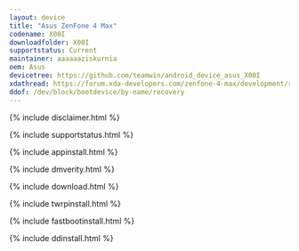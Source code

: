 ```yaml
---
layout: device
title: "Asus ZenFone 4 Max"
codename: X00I
downloadfolder: X00I
supportstatus: Current
maintainer: aaaaaaziskurnia
oem: Asus
devicetree: https://github.com/teamwin/android_device_asus_X00I
xdathread: https://forum.xda-developers.com/zenfone-4-max/development/recovery-twrp-3-1-1-0-asus-zenfone-4-max-t3684498
ddof: /dev/block/bootdevice/by-name/recovery
---
```


{% include disclaimer.html %}

{% include supportstatus.html %}

{% include appinstall.html %}

{% include dmverity.html %}

{% include download.html %}

{% include twrpinstall.html %}

{% include fastbootinstall.html %}

{% include ddinstall.html %}